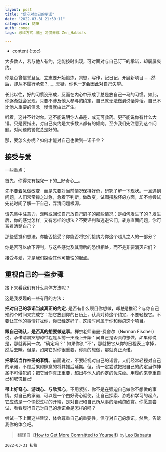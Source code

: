```yaml
---
layout: post
title: "信守对自己的承诺"
date: "2022-03-31 21:59:11"
categories: 隨筆
auth: conge
tags: 思维方式 减压 习惯养成 Zen_Habbits

---
```

* content
{:toc}


大多数人，若与他人有约，定能按时出现。可对面对与自己订下的承诺，却屡屡爽约。

你是否曾信誓旦旦，立志要开始锻炼，冥想，写作，记日记，开展新项目……然后，却从不履行承诺？……无疑，你也一定会因此对自己失望。

长此以往，好的习惯没形成，反而在内心中形成了总是放自己一马的习惯。如此，你逐渐就会发现，只要不涉及他人参与的约定，自己就无法做到说话算话。自己不比他人重要的信念，慢慢就由此产生。

听着，这并不针对你。这不能说明你人品差，或无可救药。更不能说你有什么大错。只是要指出，对自己爽约是大多数人都有的倾向。至少我们先注意到这个问题。对问题的警觉总是好的。

那，要怎么办呢？如何才能对自己也做到一诺千金？




## 接受与爱

一些重点：

首先，你得先有探究一下的__好奇心__。

先不要着急做改变，而是先要对当前情况保持好奇，研究了解一下现状。一旦遇到问题，人们常常操之过急，急着下判断，做改变，试图摆脱坏的方面，却不肯尝试先花时间了解一下自己，弄清问题根源。

请先集中注意力，观察或回忆自己放自己鸽子的那些情况：是如何发生了的？发生后，你的感觉怎样，又有怎样的想法？不要评判和逃避它们，转身直面问题，你可否看清楚自己？

那些感觉和想法，你能否接受？你能否将它们接纳为你这个超凡之人的一部分？

你是否可以放下评判，与这些感觉及其背后的恐惧相处，而不是非要消灭它们？

接受与爱，才是我们探索其他可能性的起点。

## 重视自己的一些步骤

接下来看我们有什么具体方法呢？

这是我发现的一些有用的方法：

__把对自己的承诺当成真正的约定__. 是否有什么项目你想做，却总是推迟？与你自己预约个时间来完成它：把它放到你的日历上，认真对待这个约定，不要轻视它。不要让其他的事情打扰你，你已经定好了，这段时间属于你和你的这个项目。

__跟自己确认，是否真的想要做这事__。禅宗老师诺曼-费舍尔（Norman Fischer）说，承诺清晨冥想的过程是从前一天晚上开始：问自己是否真的想做。如果你说是，那就再问一次。"确定吗？" 如果你说 "不"，那就把它从你的日程表上拿掉，然后去睡。但是，如果它对你很重要，你真的想做，那就真正承诺。

__把承诺当作神圣的事情__。前面说过，不要轻视对自己的诺言。人们经常轻视对自己的承诺，不顾后果的肆意的将其推后延期。但，请一定尝试把跟自己的约定当作神圣不可侵犯的；把它当作真正重要，超出与他人的约定的优先级。用履约来尊重自己和取悦自己!

__带上好奇心、游戏心、与欣赏心__。不用紧张，你不是在强迫自己做你不想做的事情。对自己的承诺，可以是一个由好奇心驱使，让自己探索、游戏和学习的起点。它应该是一个愉悦过程的开端，是对自己和自己所从事的活动的欣赏。你愿意尝试，看看履行自己对自己的承诺会是怎样的吗？

尝试一下上面这些建议，体会尊重自己的重要性，信守对自己的承诺。然后，告诉我你的体会吧。

> 翻译自《[How to Get More Committed to Yourself](https://zenhabits.net/self-committed/)》 by [Leo Babauta](https://leobabauta.com/)


```
2022-03-31 初稿
```
